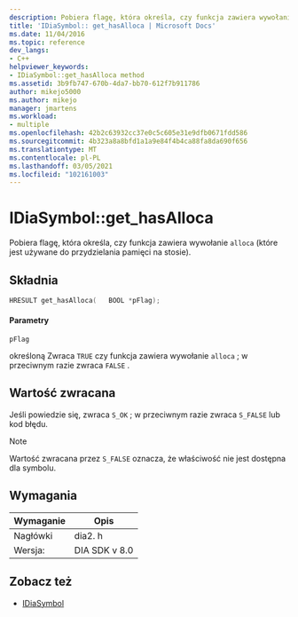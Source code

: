 ```yaml
---
description: Pobiera flagę, która określa, czy funkcja zawiera wywołanie metody alloca (która jest używana do przydzielania pamięci na stosie).
title: 'IDiaSymbol:: get_hasAlloca | Microsoft Docs'
ms.date: 11/04/2016
ms.topic: reference
dev_langs:
- C++
helpviewer_keywords:
- IDiaSymbol::get_hasAlloca method
ms.assetid: 3b9fb747-670b-4da7-bb70-612f7b911786
author: mikejo5000
ms.author: mikejo
manager: jmartens
ms.workload:
- multiple
ms.openlocfilehash: 42b2c63932cc37e0c5c605e31e9dfb0671fdd586
ms.sourcegitcommit: 4b323a8a8bfd1a1a9e84f4b4ca88fa8da690f656
ms.translationtype: MT
ms.contentlocale: pl-PL
ms.lasthandoff: 03/05/2021
ms.locfileid: "102161003"
---
```

# <a name="idiasymbolget_hasalloca"></a>IDiaSymbol::get_hasAlloca
Pobiera flagę, która określa, czy funkcja zawiera wywołanie `alloca` (które jest używane do przydzielania pamięci na stosie).

## <a name="syntax"></a>Składnia

```cpp
HRESULT get_hasAlloca(   BOOL *pFlag);
```

#### <a name="parameters"></a>Parametry
 `pFlag`

określoną Zwraca `TRUE` czy funkcja zawiera wywołanie `alloca` ; w przeciwnym razie zwraca `FALSE` .

## <a name="return-value"></a>Wartość zwracana
 Jeśli powiedzie się, zwraca `S_OK` ; w przeciwnym razie zwraca `S_FALSE` lub kod błędu.

> [!NOTE]
> Wartość zwracana przez `S_FALSE` oznacza, że właściwość nie jest dostępna dla symbolu.

## <a name="requirements"></a>Wymagania

|Wymaganie|Opis|
|-----------------|-----------------|
|Nagłówki|dia2. h|
|Wersja:|DIA SDK v 8.0|

## <a name="see-also"></a>Zobacz też
- [IDiaSymbol](../../debugger/debug-interface-access/idiasymbol.md)
